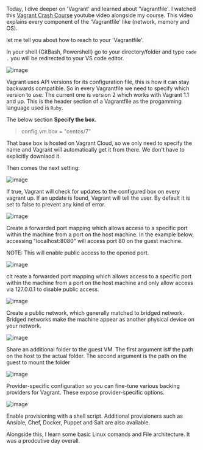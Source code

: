 Today, I dive deeper on 'Vagrant' and learned about 'Vagrantfile'. I watched this [Vagrant Crash Course](https://youtu.be/vBreXjkizgo) youtube video alongside my course. This video explains every component of the 'Vagrantfile' like (network, memory and OS).

 let me tell you about how to reach to your 'Vagrantfile'.

In your shell {GitBash, Powershell} go to your directory/folder and type ``` code . ``` you will be redirected to your VS code editor.

![image](https://user-images.githubusercontent.com/89379595/157268723-9c303aeb-57f8-4584-9105-5185f6070068.png)

Vagrant uses API versions for its configuration file, this is how it can stay backwards compatible. So in every Vagrantfile we need to specify which version to use. The current one is version 2 which works with Vagrant 1.1 and up. This is the header section of a Vagrantfile as the progamming language used is ```Ruby```.

The below section **Specify the box**.
> config.vm.box = "centos/7"

That base box is hosted on Vagrant Cloud, so we only need to specify the name and Vagrant will automatically get it from there. We don't have to explicitly downlaod it.

Then comes the next setting: 

![image](https://user-images.githubusercontent.com/89379595/157270474-fcbaaeb4-5437-4809-8d4f-ec4d2a0cf6e0.png)

If true, Vagrant will check for updates to the configured box on every vagrant up. If an update is found, Vagrant will tell the user. By default it is set to false to prevent any kind of error.

![image](https://user-images.githubusercontent.com/89379595/157270406-5fff7dcd-2b12-4f91-91d9-b3e41c451827.png)

 Create a forwarded port mapping which allows access to a specific port within the machine from a port on the host machine. In the example below, accessing "localhost:8080" will access port 80 on the guest machine.
  
 NOTE: This will enable public access to the opened port.

![image](https://user-images.githubusercontent.com/89379595/157270653-f93c2bab-cad6-425f-aa3e-8aa852336cff.png)

cIt reate a forwarded port mapping which allows access to a specific port within the machine from a port on the host machine and only allow access via 127.0.0.1 to disable public access.

![image](https://user-images.githubusercontent.com/89379595/157270983-6dcddb1f-e396-40ae-91c2-1d625765ed41.png)

Create a public network, which generally matched to bridged network. Bridged networks make the machine appear as another physical device on your network.
  
  ![image](https://user-images.githubusercontent.com/89379595/157271083-1168a1f1-eac1-4992-b2e5-ec1b1e942c33.png)

Share an additional folder to the guest VM. The first argument is# the path on the host to the actual folder. The second argument is the path on the guest to mount the folder

![image](https://user-images.githubusercontent.com/89379595/157271208-49f4ab6c-3975-42d7-875a-fd4ed6b6c17a.png)

 Provider-specific configuration so you can fine-tune various backing providers for Vagrant. These expose provider-specific options.
 
 ![image](https://user-images.githubusercontent.com/89379595/157271384-05edcc40-5775-4927-9f61-ffba3c6c69f3.png)

Enable provisioning with a shell script. Additional provisioners such as Ansible, Chef, Docker, Puppet and Salt are also available.

Alongside this, I learn some basic Linux comands and File architecture. It was a prodcutive day overall.
